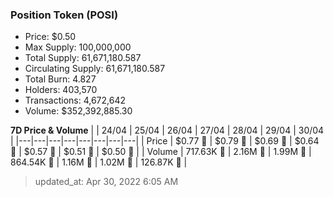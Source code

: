 
  ### Position Token (POSI)
  - Price: $0.50
  - Max Supply: 100,000,000
  - Total Supply: 61,671,180.587
  - Circulating Supply: 61,671,180.587
  - Total Burn: 4.827
  - Holders: 403,570
  - Transactions: 4,672,642
  - Volume: $352,392,885.30

  **7D Price & Volume**
  | | 24&#x2F;04 | 25&#x2F;04 | 26&#x2F;04 | 27&#x2F;04 | 28&#x2F;04 | 29&#x2F;04 | 30&#x2F;04 |
  |---|---|---|---|---|---|---|---|
  | Price | $0.77 🚀 | $0.79 🚀 | $0.69 🔻 | $0.64 🔻 | $0.57 🔻 | $0.51 🔻 | $0.50 🔻 |
  | Volume | 717.63K 🚀 | 2.16M 🚀 | 1.99M 🔻 | 864.54K 🔻 | 1.16M 🚀 | 1.02M 🔻 | 126.87K 🔻 |

  > updated_at: Apr 30, 2022 6:05 AM
